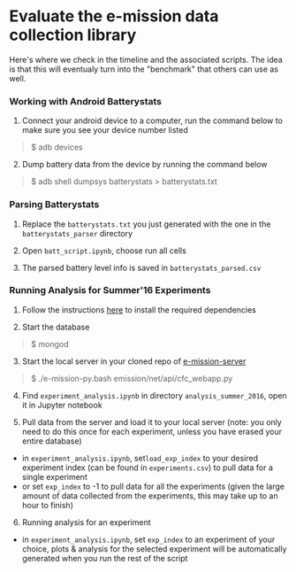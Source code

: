 # Evaluate the e-mission data collection library

Here's where we check in the timeline and the associated scripts. The idea is
that this will eventualy turn into the "benchmark" that others can use as well.

### Working with Android Batterystats

1. Connect your android device to a computer, run the command below to make sure you see your device number listed 
> $ adb devices

2. Dump battery data from the device by running the command below 
> $ adb shell dumpsys batterystats > batterystats.txt

### Parsing Batterystats

1. Replace the `batterystats.txt` you just generated with the one in the `batterystats_parser` directory

2. Open `batt_script.ipynb`, choose run all cells

3. The parsed battery level info is saved in `batterystats_parsed.csv`

### Running Analysis for Summer'16 Experiments 

1. Follow the instructions [here](https://github.com/e-mission/e-mission-server) to install the required dependencies

2. Start the database 
> $ mongod

3. Start the local server in your cloned repo of [e-mission-server](https://github.com/e-mission/e-mission-server) 
> $ ./e-mission-py.bash emission/net/api/cfc_webapp.py

4. Find `experiment_analysis.ipynb` in directory `analysis_summer_2016`, open it in Jupyter notebook

5. Pull data from the server and load it to your local server (note: you only need to do this once for each experiment, unless you have erased your entire database)

 - in  `experiment_analysis.ipynb`, set`load_exp_index` to your desired experiment index (can be found in `experiments.csv`) to pull data for a single experiment 
 - or set `exp_index` to -1 to pull data for all the experiments (given the large amount of data collected from the experiments, this may take up to an hour to finish)

6.  Running analysis for an experiment 

 - in `experiment_analysis.ipynb`, set `exp_index` to an experiment of your choice, plots & analysis for the selected experiment will be automatically generated when you run the rest of the script
